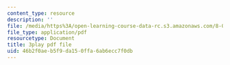```yaml
---
content_type: resource
description: ''
file: /media/https%3A/open-learning-course-data-rc.s3.amazonaws.com/8-01sc-classical-mechanics-fall-2016/46b2f0aeb5f9da150ffa6ab6ecc7f0db_sgymEX-4FxE.pdf
file_type: application/pdf
resourcetype: Document
title: 3play pdf file
uid: 46b2f0ae-b5f9-da15-0ffa-6ab6ecc7f0db
---
```

